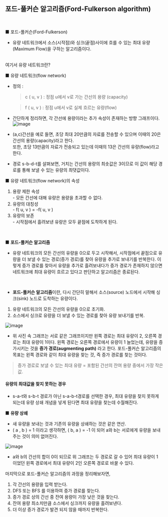 ## 포드-풀커슨 알고리즘(Ford-Fulkerson algorithm)

<br>


■ 포드-풀커슨(Ford-Fulkerson)

- 유량 네트워크에서 소스(시작점)와 싱크(끝점)사이에 흐를 수 있는 최대 유량(Maximum Flow)을 구하는 알고리즘이다.

<br>
여기서 유량 네트워크란?

■ 유량 네트워크(flow network)
<br>

- 정의 :

  >  c ( u, v ) : 정점 u에서 v로 가는 간선의 용량 (capacity)
  
  >  f ( u, v ) : 정점 u에서 v로 실제 흐르는 유량(flow)
  
- 간단하게 정리하면, 각 간선에 용량이라는 추가 속성이 존재하는 방향 그래프이다.
  ![image](https://user-images.githubusercontent.com/102197100/165531238-c59d5ab5-c3c3-4601-811e-7aabf90a95c5.png)
  
-  (a,c)간선을 예로 들면, 초당 최대 20만큼의 자료를 전송할 수 있으며 이때의 20은 간선의 용량(capacity)라고 한다. <br>
   또한, 초당 13만큼의 자료가 전송되고 있는데 이때의 13은 간선의 유량(flow)라고 한다.<br>
 - 경로 s-b-d-t를 살펴보면, 거치는 간선의 용량의 최솟값은 3이므로 이 값이 해당 경로를 통해 보낼 수 있는 유량의 최댓값이다.<br>

■ 유량 네트워크(flow network)의 속성 
<ol>
<li>용량 제한 속성</li>
  - 모든 간선에 대해 유량은 용량을 초과할 수 없다.
  
<li>유량의 대칭성 </li>
  - f( u, v ) = -f( u, v )
  
<li>유량의 보존</li>
  - 시작점에서 흘려보낸 유량은 모두 끝점에 도착하게 된다.
</ol>
<br>

■  **포드-풀커슨 알고리즘**
- 유량 네트워크의 모든 간선의 유량을 0으로 두고 시작해서, 시작점에서 끝점으로 유량을 더 보낼 수 있는 경로(증가 경로)를 찾아 유량을 추가로 보내기를 반복한다. 이렇게 증가 경로를 찾아서 유량을 추가로 흘려보내다가 증가 경로가 존재하지 않으면 네트워크에 최대 유량이 흐르고 있다고 판단하고 알고리즘은 종료된다.
<br>

- **포드-풀커슨 알고리즘**이란, 다시 간단히 말해서 소스(source) 노드에서 시작해 싱크(sink) 노드로 도착하는 유량이다.
<ol>
<li>유량 네트워크의 모든 간선의 유량을 0으로 초기화.</li>
  
<li>소스에서 싱크로 유량을 더 보낼 수 있는 경로를 찾아 유량 보내기를 반복.</li>
</ol>

![image](https://user-images.githubusercontent.com/102197100/165806071-132388e6-e9e5-402b-8244-7be063d71fda.png)

- 위 사진 속 그래프는 서로 같은 그래프이지만 왼쪽 경로는 최대 유량이 2, 오른쪽 경로는 최대 유량이 1이다. 왼쪽 경로는 오른쪽 경로에서 유량이 1 늘었는데, 유량을 증가시키는 것을 **증가 경로(augmenting path)** 라고 한다. 포드-풀커슨 알고리즘의 목표는 왼쪽 경로와 같이 최대 유량을 찾는 것, 즉 증가 경로를 찾는 것이다.

> 증가 경로로 보낼 수 있는 최대 유량 = 포함된 간선의 잔여 용량 중에서 가장 작은 값.


#### 유량의 최대값을 찾지 못하는 경우
- s-a-t와 s-b-t 경로가 아닌 s-a-b-t경로를 선택한 경우, 최대 유량을 찾지 못하게 되는데 유량 상쇄 개념을 넣게 된다면 최대 유량을 찾는데 수월해진다.


■  **유량 상쇄**

- 새 유량을 보내는 것과 기존의 유량을 상쇄하는 것은 같은 연산.
- ( a , b ) = 1 이라고 생각하면, ( b, a ) = -1 이 되어 a와 b는 서로에게 유량을 보내 주는 것이 의미 없어진다.

![image](https://user-images.githubusercontent.com/102197100/165811706-fa9e3a2c-f686-4b4f-8f00-56e0fc73b557.PNG)

- a와 b의 간선의 합이 0이 되므로 위 그래프는 두 경로로 갈 수 있어 최대 유량이 1 이었던 왼쪽 경로에서 최대 유량이 2인 오른쪽 경로로 바꿀 수 있다.


마지막으로 포드-풀커슨 알고리즘의 과정을 정리해보자면,

<ol>
<li>각 간선의 용량을 입력 받는다.</li>
  
<li>DFS 또는 BFS 를 이용하여 증가 경로를 찾는다.</li>
  
<li>증가 경로 상의 간선 중 잔여 용량이 가장 낮은 것을 찾는다.</li>
  
<li>잔여 용량 최소치만큼 소스에서 싱크까지 유량을 흘려보낸다.</li>
  
<li>더 이상 증가 경로가 발견 되지 않을 때까지 반복한다.</li>
</ol>
<br>
